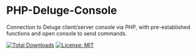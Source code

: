 # PHP-Deluge-Console
Connection to Deluge client/server console via PHP, with pre-established functions and open console to send commands.

[![Total Downloads](https://poser.pugx.org/arthurkushman/php-wss/downloads)](https://packagist.org/packages/arthurkushman/php-wss)
[![License: MIT](https://img.shields.io/badge/License-MIT-blue.svg)](https://opensource.org/licenses/MIT)



